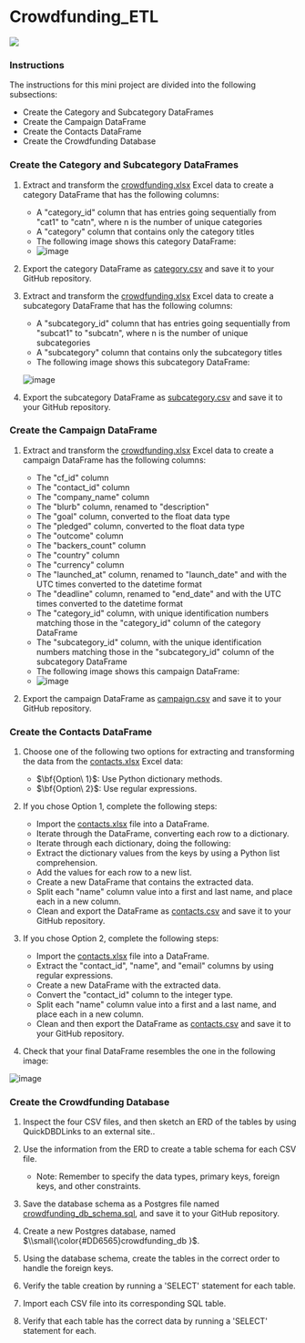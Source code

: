 # Crowdfunding_ETL
<img src="https://capsule-render.vercel.app/api?type=waving&color=BDBDC8&height=150&section=header" />

### Instructions
The instructions for this mini project are divided into the following subsections:
  - Create the Category and Subcategory DataFrames
  - Create the Campaign DataFrame
  - Create the Contacts DataFrame
  - Create the Crowdfunding Database
    
### Create the Category and Subcategory DataFrames
  1. Extract and transform the [crowdfunding.xlsx](https://github.com/tarsian/Crowdfunding_ETL/blob/main/Starter_Files/Resources/crowdfunding.xlsx) Excel data to create a category DataFrame that has the following columns:
     -  A "category_id" column that has entries going sequentially from "cat1" to "catn", where n is the number of unique categories
     -  A "category" column that contains only the category titles
     -  The following image shows this category DataFrame:
     -  
       ![image](https://github.com/tarsian/Crowdfunding_ETL/assets/24801648/565fd9e3-0cee-456b-99f8-9e4dea708d5a)

  2. Export the category DataFrame as [category.csv](https://github.com/tarsian/Crowdfunding_ETL/blob/main/Starter_Files/Resources/category.csv) and save it to your GitHub repository.
  3. Extract and transform the [crowdfunding.xlsx](https://github.com/tarsian/Crowdfunding_ETL/blob/main/Starter_Files/Resources/crowdfunding.xlsx) Excel data to create a subcategory DataFrame that has the following columns:
     -  A "subcategory_id" column that has entries going sequentially from "subcat1" to "subcatn", where n is the number of unique subcategories
     -  A "subcategory" column that contains only the subcategory titles
     -  The following image shows this subcategory DataFrame:
       
       ![image](https://github.com/tarsian/Crowdfunding_ETL/assets/24801648/f6b09d30-90e6-4c21-94f1-8126e513d734)

  4. Export the subcategory DataFrame as [subcategory.csv](https://github.com/tarsian/Crowdfunding_ETL/blob/main/Starter_Files/Resources/subcategory.csv) and save it to your GitHub repository.

### Create the Campaign DataFrame
  1. Extract and transform the [crowdfunding.xlsx](https://github.com/tarsian/Crowdfunding_ETL/blob/main/Starter_Files/Resources/crowdfunding.xlsx) Excel data to create a campaign DataFrame has the following columns:
     -  The "cf_id" column
     -  The "contact_id" column
     -  The "company_name" column
     -  The "blurb" column, renamed to "description"
     -  The "goal" column, converted to the float data type
     -  The "pledged" column, converted to the float data type
     -  The "outcome" column
     -  The "backers_count" column
     -  The "country" column
     -  The "currency" column
     -  The "launched_at" column, renamed to "launch_date" and with the UTC times converted to the datetime format
     -  The "deadline" column, renamed to "end_date" and with the UTC times converted to the datetime format
     -  The "category_id" column, with unique identification numbers matching those in the "category_id" column of the category DataFrame
     -  The "subcategory_id" column, with the unique identification numbers matching those in the "subcategory_id" column of the subcategory DataFrame
     -  The following image shows this campaign DataFrame:
     -  
       ![image](https://github.com/tarsian/Crowdfunding_ETL/assets/24801648/8b3a0dad-50a7-4c5b-94a1-febb140c922b)

  2. Export the campaign DataFrame as [campaign.csv](https://github.com/tarsian/Crowdfunding_ETL/blob/main/Starter_Files/Resources/campaign.csv) and save it to your GitHub repository.

### Create the Contacts DataFrame
  1. Choose one of the following two options for extracting and transforming the data from the [contacts.xlsx](https://github.com/tarsian/Crowdfunding_ETL/blob/main/Starter_Files/Resources/contacts.xlsx) Excel data:
     -  <t>$\bf{Option\ 1}$</t>: Use Python dictionary methods.
     -  <t>$\bf{Option\ 2}$</t>: Use regular expressions.
    
  2. If you chose Option 1, complete the following steps:
     -  Import the [contacts.xlsx](https://github.com/tarsian/Crowdfunding_ETL/blob/main/Starter_Files/Resources/contacts.xlsx) file into a DataFrame.
     -  Iterate through the DataFrame, converting each row to a dictionary.
     -  Iterate through each dictionary, doing the following:
       -  Extract the dictionary values from the keys by using a Python list comprehension.
       -  Add the values for each row to a new list.
     -  Create a new DataFrame that contains the extracted data.
     -  Split each "name" column value into a first and last name, and place each in a new column.
     -  Clean and export the DataFrame as [contacts.csv](https://github.com/tarsian/Crowdfunding_ETL/blob/main/Starter_Files/Resources/contacts.csv) and save it to your GitHub repository.
    
  3. If you chose Option 2, complete the following steps:
     -  Import the [contacts.xlsx](https://github.com/tarsian/Crowdfunding_ETL/blob/main/Starter_Files/Resources/contacts.xlsx) file into a DataFrame.
     -  Extract the "contact_id", "name", and "email" columns by using regular expressions.
     -  Create a new DataFrame with the extracted data.
     -  Convert the "contact_id" column to the integer type.
     -  Split each "name" column value into a first and a last name, and place each in a new column.
     -  Clean and then export the DataFrame as [contacts.csv](https://github.com/tarsian/Crowdfunding_ETL/blob/main/Starter_Files/Resources/contacts.csv) and save it to your GitHub repository.
    
  4. Check that your final DataFrame resembles the one in the following image:

  ![image](https://github.com/tarsian/Crowdfunding_ETL/assets/24801648/f9c22321-671b-4ce3-866b-612fb56f921f)

### Create the Crowdfunding Database
  1. Inspect the four CSV files, and then sketch an ERD of the tables by using QuickDBDLinks to an external site..
  2. Use the information from the ERD to create a table schema for each CSV file.
     - Note: Remember to specify the data types, primary keys, foreign keys, and other constraints.
    
  3. Save the database schema as a Postgres file named [crowdfunding_db_schema.sql](https://github.com/tarsian/Crowdfunding_ETL/blob/main/crowdfunding_db_schema.sql), and save it to your GitHub repository.
  4. Create a new Postgres database, named <t>$\\small{\color{#DD6565}crowdfunding_db }$</t>.
  5. Using the database schema, create the tables in the correct order to handle the foreign keys.
  6. Verify the table creation by running a 'SELECT' statement for each table.
  7. Import each CSV file into its corresponding SQL table.
  8. Verify that each table has the correct data by running a 'SELECT' statement for each.